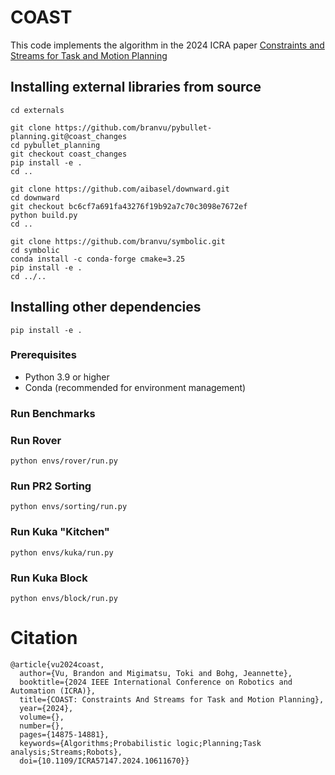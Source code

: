 # COAST
This code implements the algorithm in the 2024 ICRA paper [Constraints and Streams for Task and Motion Planning](https://ieeexplore.ieee.org/document/10611670)

## Installing external libraries from source
```
cd externals

git clone https://github.com/branvu/pybullet-planning.git@coast_changes
cd pybullet_planning
git checkout coast_changes
pip install -e .
cd ..

git clone https://github.com/aibasel/downward.git
cd downward
git checkout bc6cf7a691fa43276f19b92a7c70c3098e7672ef
python build.py
cd ..

git clone https://github.com/branvu/symbolic.git
cd symbolic
conda install -c conda-forge cmake=3.25
pip install -e .
cd ../..
```
## Installing other dependencies
```
pip install -e .
```

### Prerequisites

- Python 3.9 or higher
- Conda (recommended for environment management)

### Run Benchmarks

### Run Rover
```
python envs/rover/run.py
```
### Run PR2 Sorting
```
python envs/sorting/run.py
```
### Run Kuka "Kitchen"
```
python envs/kuka/run.py
```
### Run Kuka Block
```
python envs/block/run.py
```

# Citation
```
@article{vu2024coast,
  author={Vu, Brandon and Migimatsu, Toki and Bohg, Jeannette},
  booktitle={2024 IEEE International Conference on Robotics and Automation (ICRA)}, 
  title={COAST: Constraints And Streams for Task and Motion Planning}, 
  year={2024},
  volume={},
  number={},
  pages={14875-14881},
  keywords={Algorithms;Probabilistic logic;Planning;Task analysis;Streams;Robots},
  doi={10.1109/ICRA57147.2024.10611670}}
```